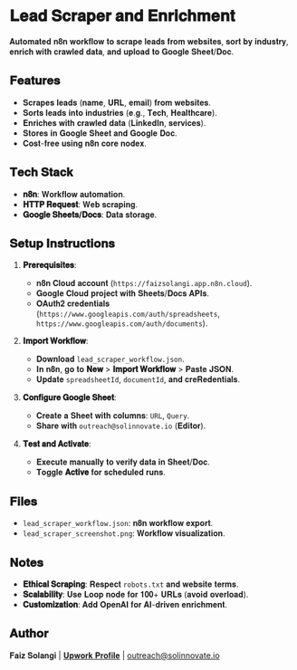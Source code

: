 # 𝐋𝐞𝐚𝐝 𝐒𝐜𝐫𝐚𝐩𝐞𝐫 𝐚𝐧𝐝 𝐄𝐧𝐫𝐢𝐜𝐡𝐦𝐞𝐧𝐭

𝐀𝐮𝐭𝐨𝐦𝐚𝐭𝐞𝐝 𝐧𝟖𝐧 𝐰𝐨𝐫𝐤𝐟𝐥𝐨𝐰 𝐭𝐨 𝐬𝐜𝐫𝐚𝐩𝐞 𝐥𝐞𝐚𝐝𝐬 𝐟𝐫𝐨𝐦 𝐰𝐞𝐛𝐬𝐢𝐭𝐞𝐬, 𝐬𝐨𝐫𝐭 𝐛𝐲 𝐢𝐧𝐝𝐮𝐬𝐭𝐫𝐲, 𝐞𝐧𝐫𝐢𝐜𝐡 𝐰𝐢𝐭𝐡 𝐜𝐫𝐚𝐰𝐥𝐞𝐝 𝐝𝐚𝐭𝐚, 𝐚𝐧𝐝 𝐮𝐩𝐥𝐨𝐚𝐝 𝐭𝐨 𝐆𝐨𝐨𝐠𝐥𝐞 𝐒𝐡𝐞𝐞𝐭/𝐃𝐨𝐜.

## 𝐅𝐞𝐚𝐭𝐮𝐫𝐞𝐬
- 𝐒𝐜𝐫𝐚𝐩𝐞𝐬 𝐥𝐞𝐚𝐝𝐬 (𝐧𝐚𝐦𝐞, 𝐔𝐑𝐋, 𝐞𝐦𝐚𝐢𝐥) 𝐟𝐫𝐨𝐦 𝐰𝐞𝐛𝐬𝐢𝐭𝐞𝐬.
- 𝐒𝐨𝐫𝐭𝐬 𝐥𝐞𝐚𝐝𝐬 𝐢𝐧𝐭𝐨 𝐢𝐧𝐝𝐮𝐬𝐭𝐫𝐢𝐞𝐬 (𝐞.𝐠., 𝐓𝐞𝐜𝐡, 𝐇𝐞𝐚𝐥𝐭𝐡𝐜𝐚𝐫𝐞).
- 𝐄𝐧𝐫𝐢𝐜𝐡𝐞𝐬 𝐰𝐢𝐭𝐡 𝐜𝐫𝐚𝐰𝐥𝐞𝐝 𝐝𝐚𝐭𝐚 (𝐋𝐢𝐧𝐤𝐞𝐝𝐈𝐧, 𝐬𝐞𝐫𝐯𝐢𝐜𝐞𝐬).
- 𝐒𝐭𝐨𝐫𝐞𝐬 𝐢𝐧 𝐆𝐨𝐨𝐠𝐥𝐞 𝐒𝐡𝐞𝐞𝐭 𝐚𝐧𝐝 𝐆𝐨𝐨𝐠𝐥𝐞 𝐃𝐨𝐜.
- 𝐂𝐨𝐬𝐭-𝐟𝐫𝐞𝐞 𝐮𝐬𝐢𝐧𝐠 𝐧𝟖𝐧 𝐜𝐨𝐫𝐞 𝐧𝐨𝐝𝐞𝐱.

## 𝐓𝐞𝐜𝐡 𝐒𝐭𝐚𝐜𝐤
- **𝐧𝟖𝐧**: 𝐖𝐨𝐫𝐤𝐟𝐥𝐨𝐰 𝐚𝐮𝐭𝐨𝐦𝐚𝐭𝐢𝐨𝐧.
- **𝐇𝐓𝐓𝐏 𝐑𝐞𝐪𝐮𝐞𝐬𝐭**: 𝐖𝐞𝐛 𝐬𝐜𝐫𝐚𝐩𝐢𝐧𝐠.
- **𝐆𝐨𝐨𝐠𝐥𝐞 𝐒𝐡𝐞𝐞𝐭𝐬/𝐃𝐨𝐜𝐬**: 𝐃𝐚𝐭𝐚 𝐬𝐭𝐨𝐫𝐚𝐠𝐞.

## 𝐒𝐞𝐭𝐮𝐩 𝐈𝐧𝐬𝐭𝐫𝐮𝐜𝐭𝐢𝐨𝐧𝐬
1. **𝐏𝐫𝐞𝐫𝐞𝐪𝐮𝐢𝐬𝐢𝐭𝐞𝐬**:
   - 𝐧𝟖𝐧 𝐂𝐥𝐨𝐮𝐝 𝐚𝐜𝐜𝐨𝐮𝐧𝐭 (`https://faizsolangi.app.n8n.cloud`).
   - 𝐆𝐨𝐨𝐠𝐥𝐞 𝐂𝐥𝐨𝐮𝐝 𝐩𝐫𝐨𝐣𝐞𝐜𝐭 𝐰𝐢𝐭𝐡 𝐒𝐡𝐞𝐞𝐭𝐬/𝐃𝐨𝐜𝐬 𝐀𝐏𝐈𝐬.
   - 𝐎𝐀𝐮𝐭𝐡𝟐 𝐜𝐫𝐞𝐝𝐞𝐧𝐭𝐢𝐚𝐥𝐬 (`https://www.googleapis.com/auth/spreadsheets`, `https://www.googleapis.com/auth/documents`).

2. **𝐈𝐦𝐩𝐨𝐫𝐭 𝐖𝐨𝐫𝐤𝐟𝐥𝐨𝐰**:
   - 𝐃𝐨𝐰𝐧𝐥𝐨𝐚𝐝 `lead_scraper_workflow.json`.
   - 𝐈𝐧 𝐧𝟖𝐧, 𝐠𝐨 𝐭𝐨 **𝐍𝐞𝐰** > **𝐈𝐦𝐩𝐨𝐫𝐭 𝐖𝐨𝐫𝐤𝐟𝐥𝐨𝐰** > 𝐏𝐚𝐬𝐭𝐞 𝐉𝐒𝐎𝐍.
   - 𝐔𝐩𝐝𝐚𝐭𝐞 `spreadsheetId`, `documentId`, 𝐚𝐧𝐝 𝐜𝐫𝐞𝐑𝐞𝐝𝐞𝐧𝐭𝐢𝐚𝐥𝐬.

3. **𝐂𝐨𝐧𝐟𝐢𝐠𝐮𝐫𝐞 𝐆𝐨𝐨𝐠𝐥𝐞 𝐒𝐡𝐞𝐞𝐭**:
   - 𝐂𝐫𝐞𝐚𝐭𝐞 𝐚 𝐒𝐡𝐞𝐞𝐭 𝐰𝐢𝐭𝐡 𝐜𝐨𝐥𝐮𝐦𝐧𝐬: `URL`, `Query`.
   - 𝐒𝐡𝐚𝐫𝐞 𝐰𝐢𝐭𝐡 `outreach@solinnovate.io` (𝐄𝐝𝐢𝐭𝐨𝐫).

4. **𝐓𝐞𝐬𝐭 𝐚𝐧𝐝 𝐀𝐜𝐭𝐢𝐯𝐚𝐭𝐞**:
   - 𝐄𝐱𝐞𝐜𝐮𝐭𝐞 𝐦𝐚𝐧𝐮𝐚𝐥𝐥𝐲 𝐭𝐨 𝐯𝐞𝐫𝐢𝐟𝐲 𝐝𝐚𝐭𝐚 𝐢𝐧 𝐒𝐡𝐞𝐞𝐭/𝐃𝐨𝐜.
   - 𝐓𝐨𝐠𝐠𝐥𝐞 **𝐀𝐜𝐭𝐢𝐯𝐞** 𝐟𝐨𝐫 𝐬𝐜𝐡𝐞𝐝𝐮𝐥𝐞𝐝 𝐫𝐮𝐧𝐬.

## 𝐅𝐢𝐥𝐞𝐬
- `lead_scraper_workflow.json`: 𝐧𝟖𝐧 𝐰𝐨𝐫𝐤𝐟𝐥𝐨𝐰 𝐞𝐱𝐩𝐨𝐫𝐭.
- `lead_scraper_screenshot.png`: 𝐖𝐨𝐫𝐤𝐟𝐥𝐨𝐰 𝐯𝐢𝐬𝐮𝐚𝐥𝐢𝐳𝐚𝐭𝐢𝐨𝐧.

## 𝐍𝐨𝐭𝐞𝐬
- **𝐄𝐭𝐡𝐢𝐜𝐚𝐥 𝐒𝐜𝐫𝐚𝐩𝐢𝐧𝐠**: 𝐑𝐞𝐬𝐩𝐞𝐜𝐭 `robots.txt` 𝐚𝐧𝐝 𝐰𝐞𝐛𝐬𝐢𝐭𝐞 𝐭𝐞𝐫𝐦𝐬.
- **𝐒𝐜𝐚𝐥𝐚𝐛𝐢𝐥𝐢𝐭𝐲**: 𝐔𝐬𝐞 𝐋𝐨𝐨𝐩 𝐧𝐨𝐝𝐞 𝐟𝐨𝐫 𝟏𝟎𝟎+ 𝐔𝐑𝐋𝐬 (𝐚𝐯𝐨𝐢𝐝 𝐨𝐯𝐞𝐫𝐥𝐨𝐚𝐝).
- **𝐂𝐮𝐬𝐭𝐨𝐦𝐢𝐳𝐚𝐭𝐢𝐨𝐧**: 𝐀𝐝𝐝 𝐎𝐩𝐞𝐧𝐀𝐈 𝐟𝐨𝐫 𝐀𝐈-𝐝𝐫𝐢𝐯𝐞𝐧 𝐞𝐧𝐫𝐢𝐜𝐡𝐦𝐞𝐧𝐭.

## 𝐀𝐮𝐭𝐡𝐨𝐫
𝐅𝐚𝐢𝐳 𝐒𝐨𝐥𝐚𝐧𝐠𝐢 | [𝐔𝐩𝐰𝐨𝐫𝐤 𝐏𝐫𝐨𝐟𝐢𝐥𝐞](https://www.upwork.com/freelancers/~your-upwork-id) | outreach@solinnovate.io
